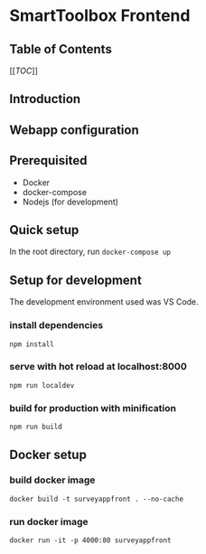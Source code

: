 #  SmartToolbox Frontend

## Table of Contents
[[_TOC_]]

## Introduction


## Webapp configuration 


## Prerequisited

* Docker
* docker-compose
* Nodejs (for development)

## Quick setup
In the root directory, run `docker-compose up`

## Setup for development
The development environment used was VS Code.

### install dependencies
`npm install`

### serve with hot reload at localhost:8000
`npm run localdev`

### build for production with minification
`npm run build`

## Docker setup

### build docker image
`docker build -t surveyappfront . --no-cache`

### run docker image
`docker run -it -p 4000:80 surveyappfront`